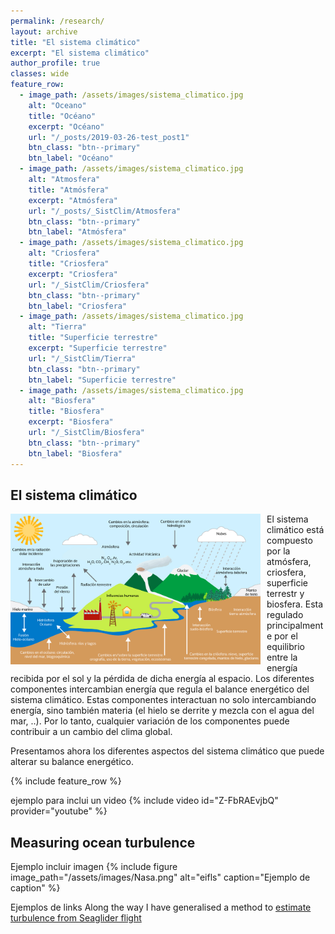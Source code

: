 ```yaml
---
permalink: /research/
layout: archive
title: "El sistema climático"
excerpt: "El sistema climático"
author_profile: true 
classes: wide  
feature_row:
  - image_path: /assets/images/sistema_climatico.jpg
    alt: "Oceano"
    title: "Océano"
    excerpt: "Océano"
    url: "/_posts/2019-03-26-test_post1"
    btn_class: "btn--primary"
    btn_label: "Océano"
  - image_path: /assets/images/sistema_climatico.jpg
    alt: "Atmosfera"
    title: "Atmósfera"
    excerpt: "Atmósfera"
    url: "/_posts/_SistClim/Atmosfera"
    btn_class: "btn--primary"
    btn_label: "Atmósfera"    
  - image_path: /assets/images/sistema_climatico.jpg
    alt: "Criosfera"
    title: "Criosfera"
    excerpt: "Criosfera"
    url: "/_SistClim/Criosfera"
    btn_class: "btn--primary"
    btn_label: "Criosfera"
  - image_path: /assets/images/sistema_climatico.jpg
    alt: "Tierra"
    title: "Superficie terrestre"
    excerpt: "Superficie terrestre"
    url: "/_SistClim/Tierra"
    btn_class: "btn--primary"
    btn_label: "Superficie terrestre"
  - image_path: /assets/images/sistema_climatico.jpg
    alt: "Biosfera"
    title: "Biosfera"
    excerpt: "Biosfera"
    url: "/_SistClim/Biosfera"
    btn_class: "btn--primary"
    btn_label: "Biosfera"    
---
```



<h2>El sistema climático</h2>

<img src="/assets/images/sistema_climatico.jpg" 
     alt="sist_clim"  
     width="400"
     style="float: left; margin-right: 10px;" />

El sistema climático está compuesto por la atmósfera, criosfera, superficie terrestr y biosfera. Esta regulado principalmente por el equilibrio entre la energía recibida por el sol y la pérdida de dicha energía al espacio. Los diferentes componentes intercambian energía que regula el balance energético del sistema climático. Estas componentes interactuan no solo intercambiando energía, sino también materia (el hielo se derrite y mezcla con el agua del mar, ..). Por lo tanto, cualquier variación de los componentes puede contribuir a un cambio del clima global. 

Presentamos ahora los diferentes aspectos del sistema climático que puede alterar su balance energético. 


{% include feature_row %}


ejemplo para inclui un video
{% include video id="Z-FbRAEvjbQ" provider="youtube" %}

<h2>Measuring ocean turbulence</h2>

Ejemplo incluir imagen
{% include figure image_path="/assets/images/Nasa.png" alt="eifls" caption="Ejemplo de caption" %}

Ejemplos de links Along the way I have generalised a method to [estimate turbulence from Seaglider flight](https://doi.org/10.1029/2018GL079966)
